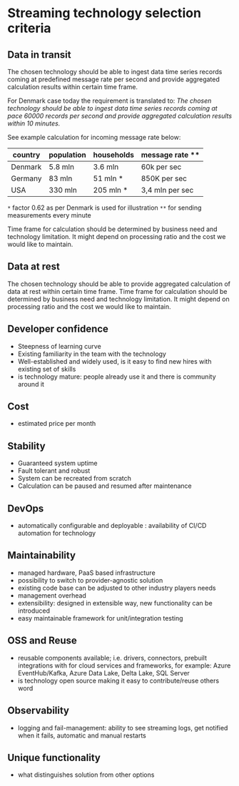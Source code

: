 
# Streaming technology selection criteria

## Data in transit

The chosen technology should be able to ingest data time series records coming at predefined
message rate per second and provide aggregated calculation results within certain time frame.

For Denmark case today the requirement is translated to:
_The chosen technology should be able to ingest data time series records coming at pace 60000 records per second and provide aggregated calculation results within 10 minutes._

See example calculation for incoming message rate below:

| country    | population  | households | message rate  **  |
|------------|-------------|------------|-------------------|
| Denmark    | 5.8 mln     | 3.6 mln    | 60k per sec       |
| Germany    | 83 mln      | 51 mln  *  | 850K per sec      |
| USA        | 330 mln     | 205 mln *  | 3,4 mln per sec   |

`*` factor 0.62 as per Denmark is used for illustration
`**` for sending measurements every minute

Time frame for calculation should be determined by business need and technology limitation.
It might depend on processing ratio and the cost we would like to maintain.

## Data at rest

The chosen technology should be able to provide aggregated calculation of data at rest within certain time frame.
Time frame for calculation should be determined by business need and technology limitation.
It might depend on processing ratio and the cost we would like to maintain.

## Developer confidence

- Steepness of learning curve
- Existing familiarity in the team with the technology
- Well-established and widely used, is it easy to find new hires with existing set of skills
- is technology mature: people already use it and there is community around it

## Cost

- estimated price per month

## Stability

- Guaranteed system uptime
- Fault tolerant and robust
- System can be recreated from scratch
- Calculation can be paused and resumed after maintenance

## DevOps

- automatically configurable and deployable : availability of CI/CD automation for technology

## Maintainability

- managed hardware, PaaS based infrastructure
- possibility to switch to provider-agnostic solution
- existing code base can be adjusted to other industry players needs
- management overhead
- extensibility: designed in extensible way, new functionality can be introduced
- easy maintainable framework for unit/integration testing

## OSS and Reuse

- reusable components available; i.e. drivers, connectors, prebuilt integrations with for cloud services and frameworks, for example: Azure EventHub/Kafka, Azure Data Lake, Delta Lake, SQL Server
- is technology open source making it easy to contribute/reuse others word

## Observability

- logging and fail-management: ability to see streaming logs, get notified when it fails, automatic and manual restarts

## Unique functionality

- what distinguishes solution from other options
